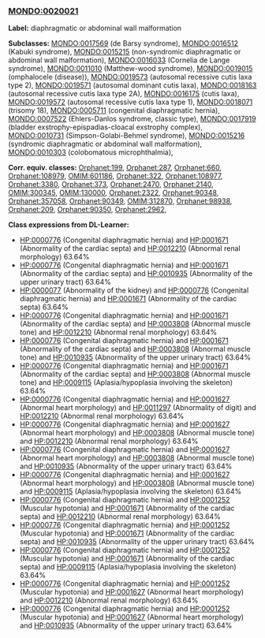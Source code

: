 
### [MONDO:0020021](http://purl.obolibrary.org/obo/MONDO_0020021)
**Label:** diaphragmatic or abdominal wall malformation

**Subclasses:** [MONDO:0017569](http://purl.obolibrary.org/obo/MONDO_0017569) (de Barsy syndrome), [MONDO:0016512](http://purl.obolibrary.org/obo/MONDO_0016512) (Kabuki syndrome), [MONDO:0015215](http://purl.obolibrary.org/obo/MONDO_0015215) (non-syndromic diaphragmatic or abdominal wall malformation), [MONDO:0016033](http://purl.obolibrary.org/obo/MONDO_0016033) (Cornelia de Lange syndrome), [MONDO:0011010](http://purl.obolibrary.org/obo/MONDO_0011010) (Matthew-wood syndrome), [MONDO:0019015](http://purl.obolibrary.org/obo/MONDO_0019015) (omphalocele (disease)), [MONDO:0019573](http://purl.obolibrary.org/obo/MONDO_0019573) (autosomal recessive cutis laxa type 2), [MONDO:0019571](http://purl.obolibrary.org/obo/MONDO_0019571) (autosomal dominant cutis laxa), [MONDO:0018163](http://purl.obolibrary.org/obo/MONDO_0018163) (autosomal recessive cutis laxa type 2A), [MONDO:0016175](http://purl.obolibrary.org/obo/MONDO_0016175) (cutis laxa), [MONDO:0019572](http://purl.obolibrary.org/obo/MONDO_0019572) (autosomal recessive cutis laxa type 1), [MONDO:0018071](http://purl.obolibrary.org/obo/MONDO_0018071) (trisomy 18), [MONDO:0005711](http://purl.obolibrary.org/obo/MONDO_0005711) (congenital diaphragmatic hernia), [MONDO:0007522](http://purl.obolibrary.org/obo/MONDO_0007522) (Ehlers-Danlos syndrome, classic type), [MONDO:0017919](http://purl.obolibrary.org/obo/MONDO_0017919) (bladder exstrophy-epispadias-cloacal exstrophy complex), [MONDO:0010731](http://purl.obolibrary.org/obo/MONDO_0010731) (Simpson-Golabi-Behmel syndrome), [MONDO:0015216](http://purl.obolibrary.org/obo/MONDO_0015216) (syndromic diaphragmatic or abdominal wall malformation), [MONDO:0010303](http://purl.obolibrary.org/obo/MONDO_0010303) (colobomatous microphthalmia), 

**Corr. equiv. classes:** [Orphanet:199](http://www.orpha.net/ORDO/Orphanet_199), [Orphanet:287](http://www.orpha.net/ORDO/Orphanet_287), [Orphanet:660](http://www.orpha.net/ORDO/Orphanet_660), [Orphanet:108979](http://www.orpha.net/ORDO/Orphanet_108979), [OMIM:601186](http://purl.obolibrary.org/obo/OMIM_601186), [Orphanet:322](http://www.orpha.net/ORDO/Orphanet_322), [Orphanet:108977](http://www.orpha.net/ORDO/Orphanet_108977), [Orphanet:3380](http://www.orpha.net/ORDO/Orphanet_3380), [Orphanet:373](http://www.orpha.net/ORDO/Orphanet_373), [Orphanet:2470](http://www.orpha.net/ORDO/Orphanet_2470), [Orphanet:2140](http://www.orpha.net/ORDO/Orphanet_2140), [OMIM:300345](http://purl.obolibrary.org/obo/OMIM_300345), [OMIM:130000](http://purl.obolibrary.org/obo/OMIM_130000), [Orphanet:2322](http://www.orpha.net/ORDO/Orphanet_2322), [Orphanet:90348](http://www.orpha.net/ORDO/Orphanet_90348), [Orphanet:357058](http://www.orpha.net/ORDO/Orphanet_357058), [Orphanet:90349](http://www.orpha.net/ORDO/Orphanet_90349), [OMIM:312870](http://purl.obolibrary.org/obo/OMIM_312870), [Orphanet:98938](http://www.orpha.net/ORDO/Orphanet_98938), [Orphanet:209](http://www.orpha.net/ORDO/Orphanet_209), [Orphanet:90350](http://www.orpha.net/ORDO/Orphanet_90350), [Orphanet:2962](http://www.orpha.net/ORDO/Orphanet_2962), 

**Class expressions from DL-Learner:**

- [HP:0000776](http://purl.obolibrary.org/obo/HP_0000776) (Congenital diaphragmatic hernia) and [HP:0001671](http://purl.obolibrary.org/obo/HP_0001671) (Abnormality of the cardiac septa) and [HP:0012210](http://purl.obolibrary.org/obo/HP_0012210) (Abnormal renal morphology) 63.64%
- [HP:0000776](http://purl.obolibrary.org/obo/HP_0000776) (Congenital diaphragmatic hernia) and [HP:0001671](http://purl.obolibrary.org/obo/HP_0001671) (Abnormality of the cardiac septa) and [HP:0010935](http://purl.obolibrary.org/obo/HP_0010935) (Abnormality of the upper urinary tract) 63.64%
- [HP:0000077](http://purl.obolibrary.org/obo/HP_0000077) (Abnormality of the kidney) and [HP:0000776](http://purl.obolibrary.org/obo/HP_0000776) (Congenital diaphragmatic hernia) and [HP:0001671](http://purl.obolibrary.org/obo/HP_0001671) (Abnormality of the cardiac septa) 63.64%
- [HP:0000776](http://purl.obolibrary.org/obo/HP_0000776) (Congenital diaphragmatic hernia) and [HP:0001671](http://purl.obolibrary.org/obo/HP_0001671) (Abnormality of the cardiac septa) and [HP:0003808](http://purl.obolibrary.org/obo/HP_0003808) (Abnormal muscle tone) and [HP:0012210](http://purl.obolibrary.org/obo/HP_0012210) (Abnormal renal morphology) 63.64%
- [HP:0000776](http://purl.obolibrary.org/obo/HP_0000776) (Congenital diaphragmatic hernia) and [HP:0001671](http://purl.obolibrary.org/obo/HP_0001671) (Abnormality of the cardiac septa) and [HP:0003808](http://purl.obolibrary.org/obo/HP_0003808) (Abnormal muscle tone) and [HP:0010935](http://purl.obolibrary.org/obo/HP_0010935) (Abnormality of the upper urinary tract) 63.64%
- [HP:0000776](http://purl.obolibrary.org/obo/HP_0000776) (Congenital diaphragmatic hernia) and [HP:0001671](http://purl.obolibrary.org/obo/HP_0001671) (Abnormality of the cardiac septa) and [HP:0003808](http://purl.obolibrary.org/obo/HP_0003808) (Abnormal muscle tone) and [HP:0009115](http://purl.obolibrary.org/obo/HP_0009115) (Aplasia/hypoplasia involving the skeleton) 63.64%
- [HP:0000776](http://purl.obolibrary.org/obo/HP_0000776) (Congenital diaphragmatic hernia) and [HP:0001627](http://purl.obolibrary.org/obo/HP_0001627) (Abnormal heart morphology) and [HP:0011297](http://purl.obolibrary.org/obo/HP_0011297) (Abnormality of digit) and [HP:0012210](http://purl.obolibrary.org/obo/HP_0012210) (Abnormal renal morphology) 63.64%
- [HP:0000776](http://purl.obolibrary.org/obo/HP_0000776) (Congenital diaphragmatic hernia) and [HP:0001627](http://purl.obolibrary.org/obo/HP_0001627) (Abnormal heart morphology) and [HP:0003808](http://purl.obolibrary.org/obo/HP_0003808) (Abnormal muscle tone) and [HP:0012210](http://purl.obolibrary.org/obo/HP_0012210) (Abnormal renal morphology) 63.64%
- [HP:0000776](http://purl.obolibrary.org/obo/HP_0000776) (Congenital diaphragmatic hernia) and [HP:0001627](http://purl.obolibrary.org/obo/HP_0001627) (Abnormal heart morphology) and [HP:0003808](http://purl.obolibrary.org/obo/HP_0003808) (Abnormal muscle tone) and [HP:0010935](http://purl.obolibrary.org/obo/HP_0010935) (Abnormality of the upper urinary tract) 63.64%
- [HP:0000776](http://purl.obolibrary.org/obo/HP_0000776) (Congenital diaphragmatic hernia) and [HP:0001627](http://purl.obolibrary.org/obo/HP_0001627) (Abnormal heart morphology) and [HP:0003808](http://purl.obolibrary.org/obo/HP_0003808) (Abnormal muscle tone) and [HP:0009115](http://purl.obolibrary.org/obo/HP_0009115) (Aplasia/hypoplasia involving the skeleton) 63.64%
- [HP:0000776](http://purl.obolibrary.org/obo/HP_0000776) (Congenital diaphragmatic hernia) and [HP:0001252](http://purl.obolibrary.org/obo/HP_0001252) (Muscular hypotonia) and [HP:0001671](http://purl.obolibrary.org/obo/HP_0001671) (Abnormality of the cardiac septa) and [HP:0012210](http://purl.obolibrary.org/obo/HP_0012210) (Abnormal renal morphology) 63.64%
- [HP:0000776](http://purl.obolibrary.org/obo/HP_0000776) (Congenital diaphragmatic hernia) and [HP:0001252](http://purl.obolibrary.org/obo/HP_0001252) (Muscular hypotonia) and [HP:0001671](http://purl.obolibrary.org/obo/HP_0001671) (Abnormality of the cardiac septa) and [HP:0010935](http://purl.obolibrary.org/obo/HP_0010935) (Abnormality of the upper urinary tract) 63.64%
- [HP:0000776](http://purl.obolibrary.org/obo/HP_0000776) (Congenital diaphragmatic hernia) and [HP:0001252](http://purl.obolibrary.org/obo/HP_0001252) (Muscular hypotonia) and [HP:0001671](http://purl.obolibrary.org/obo/HP_0001671) (Abnormality of the cardiac septa) and [HP:0009115](http://purl.obolibrary.org/obo/HP_0009115) (Aplasia/hypoplasia involving the skeleton) 63.64%
- [HP:0000776](http://purl.obolibrary.org/obo/HP_0000776) (Congenital diaphragmatic hernia) and [HP:0001252](http://purl.obolibrary.org/obo/HP_0001252) (Muscular hypotonia) and [HP:0001627](http://purl.obolibrary.org/obo/HP_0001627) (Abnormal heart morphology) and [HP:0012210](http://purl.obolibrary.org/obo/HP_0012210) (Abnormal renal morphology) 63.64%
- [HP:0000776](http://purl.obolibrary.org/obo/HP_0000776) (Congenital diaphragmatic hernia) and [HP:0001252](http://purl.obolibrary.org/obo/HP_0001252) (Muscular hypotonia) and [HP:0001627](http://purl.obolibrary.org/obo/HP_0001627) (Abnormal heart morphology) and [HP:0010935](http://purl.obolibrary.org/obo/HP_0010935) (Abnormality of the upper urinary tract) 63.64%


